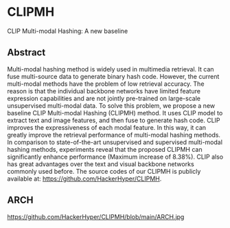 # CLIPMH
CLIP Multi-modal Hashing: A new baseline

## Abstract
Multi-modal hashing method is widely used in multimedia retrieval. It can fuse multi-source data to generate binary hash code. However, the current multi-modal methods have the problem of low retrieval accuracy. The reason is that the individual backbone networks have limited feature expression capabilities and are not jointly pre-trained on large-scale unsupervised multi-modal data. To solve this problem, we propose a new baseline CLIP Multi-modal Hashing (CLIPMH) method. It uses CLIP model to extract text and image features, and then fuse to generate hash code. CLIP improves the expressiveness of each modal feature. In this way, it can greatly improve the retrieval performance of multi-modal hashing methods. In comparison to state-of-the-art unsupervised and supervised multi-modal hashing methods, experiments reveal that the proposed CLIPMH can significantly enhance performance (Maximum increase of $8.38\%$). CLIP also has great advantages over the text and visual backbone networks commonly used before. The source codes of our CLIPMH is publicly available at: https://github.com/HackerHyper/CLIPMH.

## ARCH
https://github.com/HackerHyper/CLIPMH/blob/main/ARCH.jpg
